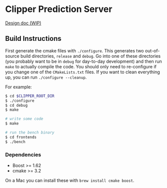 # Clipper Prediction Server


[Design doc (WIP)](https://docs.google.com/a/berkeley.edu/document/d/1Ghc-CAKXzzRshSa6FlonFa5ttmtHRAqFwMg7vhuJakw/edit?usp=sharing)

## Build Instructions

First generate the cmake files with `./configure`. This generates two out-of-source build directories, `release` and `debug`.
Go into one of these directories (you probably want to be in `debug` for day-to-day development) and then run `make` to actually
compile the code. You should only need to re-configure if you change one of the `CMakeLists.txt` files.
If you want to clean everything up, you can run `./configure --cleanup`.

For example:

```bash
$ cd $CLIPPER_ROOT_DIR
$ ./configure
$ cd debug
$ make

# write some code
$ make

# run the bench binary
$ cd frontends
$ ./bench
```

### Dependencies

+ Boost >= 1.62
+ cmake >= 3.2

On a Mac you can install these with `brew install cmake boost`.
